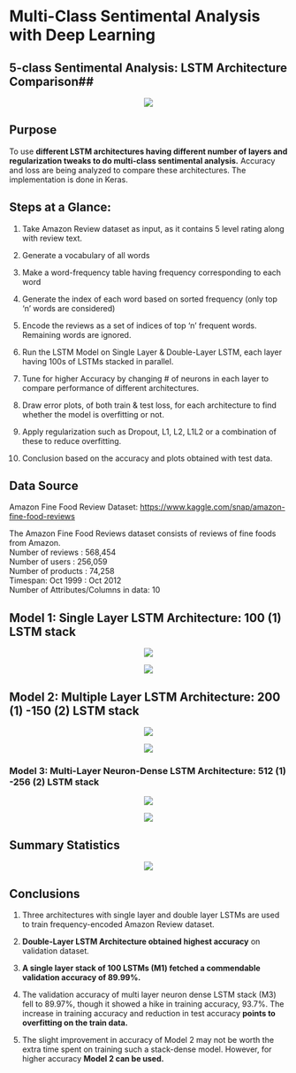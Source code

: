 # Multi-Class Sentimental Analysis with Deep Learning #
## 5-class Sentimental Analysis: LSTM Architecture Comparison## 

<p align="center">
    <img src="https://github.com/AdroitAnandAI/Multi-Class-Sentimental-Analysis-Deep-Learning/blob/main/sentimental_bot.gif">
</p>

## Purpose ##

To use **different LSTM architectures having different number of layers and regularization tweaks to do multi-class sentimental analysis.** Accuracy and loss are being analyzed to compare these architectures. The implementation is done in Keras.

## Steps at a Glance: ##

1. Take Amazon Review dataset as input, as it contains 5 level rating along with review text.

2. Generate a vocabulary of all words

3. Make a word-frequency table having frequency corresponding to each word

4. Generate the index of each word based on sorted frequency (only top ‘n’ words are considered)

5. Encode the reviews as a set of indices of top ‘n’ frequent words. Remaining words are ignored.

6. Run the LSTM Model on Single Layer & Double-Layer LSTM, each layer having 100s of LSTMs stacked in parallel.

7. Tune for higher Accuracy by changing # of neurons in each layer to compare performance of different architectures.

8. Draw error plots, of both train &  test loss, for each architecture to find whether the model is overfitting or not.

9. Apply regularization such as Dropout, L1, L2, L1L2 or a combination of these to reduce overfitting.

10. Conclusion based on the accuracy and plots obtained with test data.


## Data Source ## 

Amazon Fine Food Review Dataset: https://www.kaggle.com/snap/amazon-fine-food-reviews

The Amazon Fine Food Reviews dataset consists of reviews of fine foods from Amazon.<br>
Number of reviews : 568,454<br>
Number of users : 256,059<br>
Number of products : 74,258<br>
Timespan: Oct 1999 : Oct 2012<br>
Number of Attributes/Columns in data: 10 <br>

    

## Model 1: Single Layer LSTM Architecture: 100 (1) LSTM stack ##

<p align="center">
    <img src="https://github.com/AdroitAnandAI/Multi-Class-Sentimental-Analysis-Deep-Learning/blob/main/M1_Accuracy.png">
</p>

<p align="center">
    <img src="https://github.com/AdroitAnandAI/Multi-Class-Sentimental-Analysis-Deep-Learning/blob/main/M1_Loss.png">
</p>


## Model 2: Multiple Layer LSTM Architecture: 200 (1) -150 (2) LSTM stack ##

<p align="center">
    <img src="https://github.com/AdroitAnandAI/Multi-Class-Sentimental-Analysis-Deep-Learning/blob/main/M2_Accuracy.png">
</p>

<p align="center">
    <img src="https://github.com/AdroitAnandAI/Multi-Class-Sentimental-Analysis-Deep-Learning/blob/main/M2_Loss.png">
</p>

### Model 3: Multi-Layer Neuron-Dense LSTM Architecture: 512 (1) -256 (2) LSTM stack ###

<p align="center">
    <img src="https://github.com/AdroitAnandAI/Multi-Class-Sentimental-Analysis-Deep-Learning/blob/main/M3_Accuracy.png">
</p>

<p align="center">
    <img src="https://github.com/AdroitAnandAI/Multi-Class-Sentimental-Analysis-Deep-Learning/blob/main/M2_Loss.png">
</p>



## Summary Statistics ##

<p align="center">
    <img src="https://github.com/AdroitAnandAI/Multi-Class-Sentimental-Analysis-Deep-Learning/blob/main/summary.png">
</p>


## Conclusions ##

1. Three architectures with single layer and double layer LSTMs are used to train frequency-encoded Amazon Review dataset.

2. **Double-Layer LSTM Architecture obtained highest accuracy** on validation dataset.

3. **A single layer stack of 100 LSTMs (M1) fetched a commendable validation accuracy of 89.99%.**

4. The validation accuracy of multi layer neuron dense LSTM stack (M3) fell to 89.97%, though it showed a hike in training accuracy, 93.7%. The increase in training accuracy and reduction in test accuracy **points to overfitting on the train data.**

5. The slight improvement in accuracy of Model 2 may not be worth the extra time spent on training such a stack-dense model. However, for higher accuracy **Model 2 can be used.**
